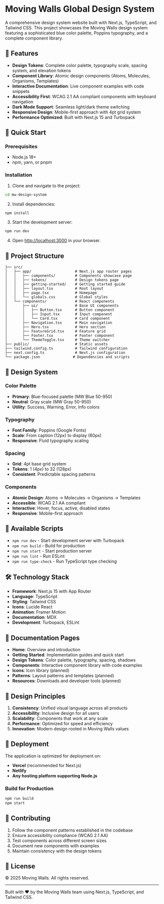 # Moving Walls Global Design System

A comprehensive design system website built with Next.js, TypeScript, and Tailwind CSS. This project showcases the Moving Walls design system featuring a sophisticated blue color palette, Poppins typography, and a complete component library.

## 🌟 Features

- **Design Tokens**: Complete color palette, typography scale, spacing system, and elevation tokens
- **Component Library**: Atomic design components (Atoms, Molecules, Organisms, Templates)
- **Interactive Documentation**: Live component examples with code snippets
- **Accessibility First**: WCAG 2.1 AA compliant components with keyboard navigation
- **Dark Mode Support**: Seamless light/dark theme switching
- **Responsive Design**: Mobile-first approach with 4pt grid system
- **Performance Optimized**: Built with Next.js 15 and Turbopack

## 🚀 Quick Start

### Prerequisites

- Node.js 18+ 
- npm, yarn, or pnpm

### Installation

1. Clone and navigate to the project:
```bash
cd mw-design-system
```

2. Install dependencies:
```bash
npm install
```

3. Start the development server:
```bash
npm run dev
```

4. Open [http://localhost:3000](http://localhost:3000) in your browser.

## 📁 Project Structure

```
├── src/
│   ├── app/                    # Next.js app router pages
│   │   ├── components/         # Components showcase page
│   │   ├── tokens/             # Design tokens page
│   │   ├── getting-started/    # Getting started guide
│   │   ├── layout.tsx          # Root layout
│   │   ├── page.tsx            # Homepage
│   │   └── globals.css         # Global styles
│   └── components/             # React components
│       ├── ui/                 # Base UI components
│       │   ├── Button.tsx      # Button component
│       │   ├── Input.tsx       # Input component
│       │   └── Card.tsx        # Card component
│       ├── Navigation.tsx      # Main navigation
│       ├── Hero.tsx            # Hero section
│       ├── FeatureGrid.tsx     # Feature grid
│       ├── Footer.tsx          # Footer component
│       └── ThemeToggle.tsx     # Theme switcher
├── public/                     # Static assets
├── tailwind.config.ts          # Tailwind configuration
├── next.config.ts              # Next.js configuration
└── package.json               # Dependencies and scripts
```

## 🎨 Design System

### Color Palette
- **Primary**: Blue-focused palette (MW Blue 50-950)
- **Neutral**: Gray scale (MW Gray 50-950)
- **Utility**: Success, Warning, Error, Info colors

### Typography
- **Font Family**: Poppins (Google Fonts)
- **Scale**: From caption (12px) to display (60px)
- **Responsive**: Fluid typography scaling

### Spacing
- **Grid**: 4pt base grid system
- **Tokens**: 1 (4px) to 32 (128px)
- **Consistent**: Predictable spacing patterns

### Components
- **Atomic Design**: Atoms → Molecules → Organisms → Templates
- **Accessible**: WCAG 2.1 AA compliant
- **Interactive**: Hover, focus, active, disabled states
- **Responsive**: Mobile-first approach

## 📄 Available Scripts

- `npm run dev` - Start development server with Turbopack
- `npm run build` - Build for production
- `npm run start` - Start production server
- `npm run lint` - Run ESLint
- `npm run type-check` - Run TypeScript type checking

## 🛠️ Technology Stack

- **Framework**: Next.js 15 with App Router
- **Language**: TypeScript
- **Styling**: Tailwind CSS
- **Icons**: Lucide React
- **Animation**: Framer Motion
- **Documentation**: MDX
- **Development**: Turbopack, ESLint

## 📖 Documentation Pages

- **Home**: Overview and introduction
- **Getting Started**: Implementation guides and quick start
- **Design Tokens**: Color palette, typography, spacing, shadows
- **Components**: Interactive component library with code examples
- **Icons**: Icon library (planned)
- **Patterns**: Layout patterns and templates (planned)
- **Resources**: Downloads and developer tools (planned)

## 🎯 Design Principles

1. **Consistency**: Unified visual language across all products
2. **Accessibility**: Inclusive design for all users
3. **Scalability**: Components that work at any scale
4. **Performance**: Optimized for speed and efficiency
5. **Innovation**: Modern design rooted in Moving Walls values

## 🚀 Deployment

The application is optimized for deployment on:

- **Vercel** (recommended for Next.js)
- **Netlify**
- **Any hosting platform supporting Node.js**

### Build for Production

```bash
npm run build
npm start
```

## 🤝 Contributing

1. Follow the component patterns established in the codebase
2. Ensure accessibility compliance (WCAG 2.1 AA)
3. Test components across different screen sizes
4. Document new components with examples
5. Maintain consistency with the design tokens

## 📝 License

© 2025 Moving Walls. All rights reserved.

---

Built with ❤️ by the Moving Walls team using Next.js, TypeScript, and Tailwind CSS.
